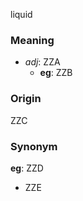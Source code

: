 liquid
### Meaning
+ _adj_: ZZA
    + __eg__: ZZB

### Origin

ZZC

### Synonym

__eg__: ZZD

+ ZZE


